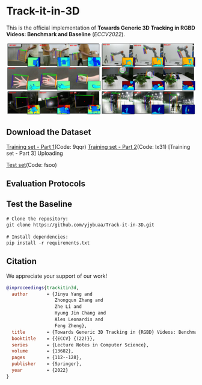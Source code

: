 # Track-it-in-3D
This is the official implementation of __Towards Generic 3D Tracking in RGBD Videos: Benchmark and Baseline__ (*ECCV2022*).

![image](https://github.com/yjybuaa/Track-it-in-3D/blob/main/3doverview.png)

## Download the Dataset
[Training set - Part 1](https://pan.baidu.com/s/1i1RM1bbwaY0oL31t5jPz_w)(Code: 9qqr)
[Training set - Part 2](https://pan.baidu.com/s/1moEQbwIoNnGPCqorEgqt-A)(Code: lx31)
[Training set - Part 3] Uploading

[Test set](https://pan.baidu.com/s/1rd045PJ-N3TYlS82L7sjZQ)(Code: fsoo)


## Evaluation Protocols



## Test the Baseline

```shell
# Clone the repository:
git clone https://github.com/yjybuaa/Track-it-in-3D.git

# Install dependencies: 
pip install -r requirements.txt

```

## Citation
We appreciate your support of our work!
```bibtex
@inproceedings{trackitin3d,
  author       = {Jinyu Yang and
                  Zhongqun Zhang and
                  Zhe Li and
                  Hyung Jin Chang and
                  Ales Leonardis and
                  Feng Zheng},
  title        = {Towards Generic 3D Tracking in {RGBD} Videos: Benchmark and Baseline},
  booktitle    = {{ECCV} {(22)}},
  series       = {Lecture Notes in Computer Science},
  volume       = {13682},
  pages        = {112--128},
  publisher    = {Springer},
  year         = {2022}
}
